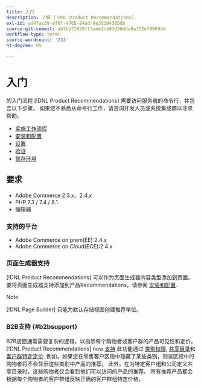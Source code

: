 ```yaml
---
title: 入门
description: 了解 [!DNL Product Recommendations].
exl-id: ad47ac39-8f6f-4765-84ad-9e3d104385db
source-git-commit: ab7bb72826ff3aee1ce93d30dde0a752ef8069de
workflow-type: tm+mt
source-wordcount: '233'
ht-degree: 0%

---
```


# 入门

的入门流程 [!DNL Product Recommendations] 需要访问服务器的命令行，并包含以下步骤。 如果您不熟悉从命令行工作，请咨询开发人员或系统集成商以寻求帮助。

- [实施工作流程](implementation-workflow.md)
- [安装和配置](install-configure.md)
- [设置](settings.md)
- [验证](verify.md)
- [暂存环境](staging-environment.md)

## 要求

- Adobe Commerce 2.3.x、2.4.x
- PHP 7.3 / 7.4 / 8.1
- 编辑器

### 支持的平台

- Adobe Commerce on prem(EE):2.4.x
- Adobe Commerce on Cloud(ECE):2.4.x

### 页面生成器支持

[!DNL Product Recommendations] 可以作为页面生成器内容类型添加到页面。 要将页面生成器支持添加到产品Recommendations，请参阅 [安装和配置](install-configure.md).

>[!NOTE]
>
>[!DNL Page Builder] 只能为默认存储视图创建推荐单位。

### B2B支持 {#b2bsupport}

B2B店面通常需要复杂的逻辑，以指示每个购物者或客户群的产品可见性和定价。 [!DNL Product Recommendations] now [支持](release-notes.md) 此功能通过 [类别权限](https://docs.magento.com/user-guide/catalog/category-permissions.html), [共享目录](https://docs.magento.com/user-guide/catalog/catalog-shared.html)和 [客户群特定定价](https://docs.magento.com/user-guide/catalog/pricing-advanced.html). 例如，如果您在零售客户区段中隐藏了某些类别，则该区段中的购物者将不会显示这些类别中产品的推荐。 此外，在为特定客户组和公司定义共享目录时，这些购物者仅会看到他们可以访问的产品的推荐。 所有推荐产品都会根据每个购物者的客户群组反映正确的客户群组特定价格。
